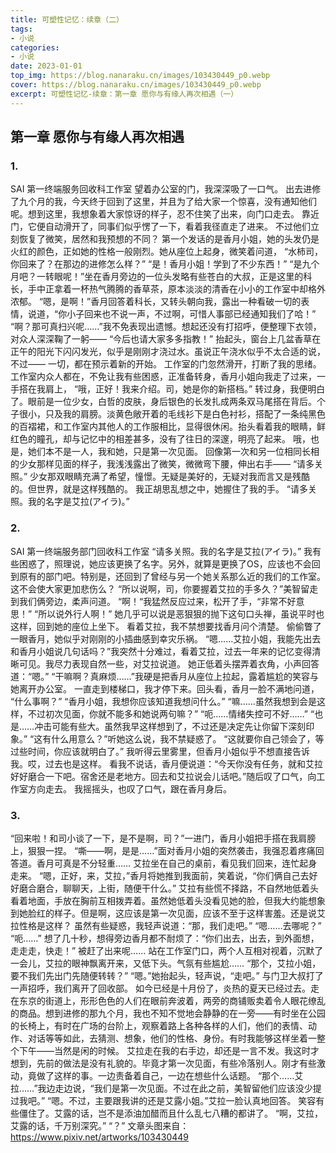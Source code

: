 ```yaml
---
title: 可塑性记忆：续章（二）
tags:
- 小说
categories:
- 小说
date: 2023-01-01
top_img: https://blog.nanaraku.cn/images/103430449_p0.webp
cover: https://blog.nanaraku.cn/images/103430449_p0.webp
excerpt: 可塑性记忆-续章：第一章 愿你与有缘人再次相遇（一）
---
```

## 第一章 愿你与有缘人再次相遇
### 1.
SAI 第一终端服务回收科工作室 
望着办公室的门，我深深吸了一口气。
出去进修了九个月的我，今天终于回到了这里，并且为了给大家一个惊喜，没有通知他们呢。想到这里，我想象着大家惊讶的样子，忍不住笑了出来，向门口走去。
靠近门，它便自动滑开了，同事们似乎愣了一下，看着我径直走了进来。
不过他们立刻恢复了微笑，居然和我预想的不同？
第一个发话的是香月小姐，她的头发仍是火红的颜色，正如她的性格一般刚烈。她从座位上起身，微笑着问道，
“水柿司，你回来了？在那边的进修怎么样？” 
“是！香月小姐！学到了不少东西！” 
“是九个月吧？一转眼呢！”坐在香月旁边的一位头发略有些苍白的大叔，正是这里的科长，手中正拿着一杯热气腾腾的香草茶，原本淡淡的清香在小小的工作室中却格外浓郁。 
“嗯，是啊！”香月回答着科长，又转头朝向我，露出一种看破一切的表情，说道，“你小子回来也不说一声，不过啊，可惜人事部已经通知我们了哈！”
“啊？那可真扫兴呢……”我不免表现出遗憾。想起还没有打招呼，便整理下衣领，对众人深深鞠了一躬——
“今后也请大家多多指教！”
抬起头，窗台上几盆香草在正午的阳光下闪闪发光，似乎是刚刚才浇过水。虽说正午浇水似乎不太合适的说，不过——
一切，都在预示着新的开始。
工作室的门忽然滑开，打断了我的思绪。工作室内众人都在，不免让我有些困惑，正准备转身，香月小姐向我走了过来，一手搭在我肩上，
“哦，正好！我来介绍。司，她是你的新搭档。”
转过身，我便明白了。眼前是一位少女，白哲的皮肤，身后银色的长发扎成两条双马尾搭在背后。个子很小，只及我的肩膀。淡黄色敞开着的毛线衫下是白色衬衫，搭配了一条纯黑色的百褶裙，和工作室内其他人的工作服相比，显得很休闲。抬头看着我的眼睛，鲜红色的瞳孔，却与记忆中的相差甚多，没有了往日的深邃，明亮了起来。 哦，也是，她们本不是一人，我和她，只是第一次见面。
回像第一次和另一位相同长相的少女那样见面的样子，我浅浅露出了微笑，微微弯下腰，伸出右手——
“请多关照。”
少女那双眼睛充满了希望，憧憬。无疑是美好的，无疑对我而言又是残酷的。但世界，就是这样残酷的。
我正胡思乱想之中，她握住了我的手。
“请多关照。我的名字是艾拉(アイラ)。” 
### 2.
SAI 第一终端服务部门回收科工作室 
“请多关照。我的名字是艾拉(アイラ)。” 
我有些困惑了，照理说，她应该更换了名字。另外，就算是更换了OS，应该也不会回到原有的部门吧。特别是，还回到了曾经与另一个她关系那么近的我们的工作室。这不会使大家更加悲伤么？
“所以说啊，司，你要握着艾拉的手多久？”美智留走到我们俩旁边，柔声问道。
“啊！“我猛然反应过来，松开了手，“非常不好意思！”
“所以说外行人啊！” 她几乎可以说是恶狠狠的抛下这句口头禅，虽说平时也这样，回到她的座位上坐下。
看着艾拉，我不禁想要找香月问个清楚。
偷偷瞥了一眼香月，她似乎对刚刚的小插曲感到幸灾乐祸。
“嗯……艾拉小姐，我能先出去和香月小姐说几句话吗？”我突然十分难过，看着艾拉，过去一年来的记忆变得清晰可见。我尽力表现自然一些，对艾拉说道。
她正低着头摆弄着衣角，小声回答道：“嗯。”
“干嘛啊？真麻烦……”我硬是把香月从座位上拉起，露着尴尬的笑容与她离开办公室。
一直走到楼梯口，我才停下来。回头看，香月一脸不满地问道，
“什么事啊？”
“香月小姐，我想你应该知道我想问什么。”
“嘛……虽然我想到会是这样，不过初次见面，你就不能多和她说两句嘛？”
“呃……情绪失控可不好……”
“也是……冲击可能有些大。虽然我早这样想到了，不过还是决定先让你留下深刻印象。”
“这有什么用意么？”听她这么说，我不禁疑惑了。 
“这就要你自己领会了，等过些时间，你应该就明白了。”
我听得云里雾里，但香月小姐似乎不想直接告诉我。哎，过去也是这样。
看我不说话，香月便说道：“今天你没有任务，就和艾拉好好磨合一下吧。宿舍还是老地方。回去和艾拉说会儿话吧。”随后叹了口气，向工作室方向走去。
我摇摇头，也叹了口气，跟在香月身后。
### 3.
“回来啦！和司小谈了一下，是不是啊，司？”一进门，香月小姐把手搭在我肩膀上，狠狠一捏。
“嘶——啊，是是……”面对香月小姐的突然袭击，我强忍着疼痛回答道。香月可真是不分轻重……
艾拉坐在自己的桌前，看见我们回来，连忙起身走来。 
“嗯，正好，来，艾拉，”香月将她推到我面前，笑着说，“你们俩自己去好好磨合磨合，聊聊天，上街，随便干什么。”
艾拉有些慌不择路，不自然地低着头看着地面，手放在胸前互相拨弄着。虽然她低着头没看见她的脸，但我大约能想象到她脸红的样子。但是啊，这应该是第一次见面，应该不至于这样害羞。还是说艾拉性格是这样？
虽然有些疑惑，我轻声说道：“那，我们走吧。”
“嗯……去哪呢？”
“呃……”
想了几十秒，想得旁边香月都不耐烦了：“你们出去，出去，到外面想，走走走，快走！”
被赶了出来呢……
站在工作室门口，两个人互相对视着，沉默了一会儿，艾拉的眼神飘离开来，又低下头。气氛有些尴尬……
“那个，艾拉小姐，要不我们先出门先随便转转？”
“嗯。”她抬起头，轻声说，“走吧。”
与门卫大叔打了一声招呼，我们离开了回收部。
如今已经是十月份了，炎热的夏天已经过去。走在东京的街道上，形形色色的人们在眼前奔波着，两旁的商铺贩卖着令人眼花缭乱的商品。想到进修的那九个月，我也不知不觉地会静静的在一旁——有时坐在公园的长椅上，有时在广场的台阶上，观察着路上各种各样的人们，他们的表情、动作、对话等等如此，去猜测、想象，他们的性格、身份。有时我能够这样坐着一整个下午——当然是闲的时候。
艾拉走在我的右手边，却还是一言不发。我这时才想到，先前的做法是没有礼貌的。毕竟才第一次见面，有些冷落别人。刚才有些激动，竟做了这样的事。一边责备着自己，一边在想些什么话题。
“那个……艾拉……”我边走边说，“我们是第一次见面。不过在此之前，美智留他们应该没少提过我吧。”
“嗯。不过，主要跟我讲的还是艾露小姐。”艾拉一脸认真地回答。 
笑容有些僵住了。艾露的话，岂不是添油加醋而且什么乱七八糟的都讲了。
“啊，艾拉，艾露的话，千万别深究。”
“？”
文章头图来自：https://www.pixiv.net/artworks/103430449
